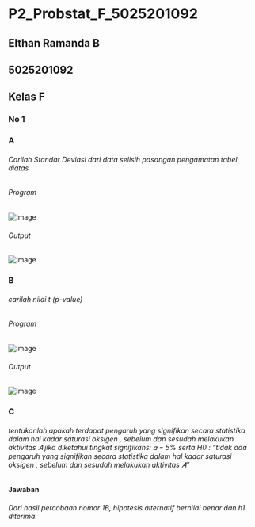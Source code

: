 # P2_Probstat_F_5025201092

## Elthan Ramanda B
## 5025201092
## Kelas F

### No 1
### A
###### Carilah Standar Deviasi dari data selisih pasangan pengamatan tabel diatas
###### Program
![image](https://user-images.githubusercontent.com/94375772/170872101-f0b38403-fb80-45bd-880e-70ebe77989ec.png)
###### Output
![image](https://user-images.githubusercontent.com/94375772/170872183-c2fcedff-891c-4beb-86be-a699b977d792.png)

### B
###### carilah nilai t (p-value)
###### Program
![image](https://user-images.githubusercontent.com/94375772/170872341-587c72b6-8121-45cf-8980-fb5c60b2e5ef.png)
###### Output
![image](https://user-images.githubusercontent.com/94375772/170872358-32b92f0c-5e8c-4bba-bcb9-8fbb57d0004e.png)

### C
###### tentukanlah apakah terdapat pengaruh yang signifikan secara statistika dalam hal kadar saturasi oksigen , sebelum dan sesudah melakukan aktivitas 𝐴 jika diketahui tingkat signifikansi 𝛼 = 5% serta H0 : “tidak ada pengaruh yang signifikan secara statistika dalam hal kadar saturasi oksigen , sebelum dan sesudah melakukan aktivitas 𝐴”
#### Jawaban
###### Dari hasil percobaan nomor 1B, hipotesis alternatif bernilai benar dan h1 diterima.

